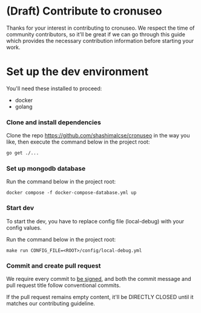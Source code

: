 # (Draft) Contribute to cronuseo

Thanks for your interest in contributing to cronuseo. We respect the time of community contributors, so it'll be great if we can go through this guide which provides the necessary contribution information before starting your work.

# Set up the dev environment

You'll need these installed to proceed:

 - docker
 - golang

### Clone and install dependencies

Clone the repo https://github.com/shashimalcse/cronuseo in the way you like, then execute the command below in the project root:

```bash
go get ./... 
```

### Set up mongodb database

Run the command below in the project root:
```
docker compose -f docker-compose-database.yml up
```

### Start dev

To start the dev, you have to replace config file (local-debug) with your config values.

Run the command below in the project root:
```
make run CONFIG_FILE=<ROOT>/config/local-debug.yml 
```

### Commit and create pull request

We require every commit to [be signed](https://docs.github.com/en/authentication/managing-commit-signature-verification/signing-commits), and both the commit message and pull request title follow conventional commits.

If the pull request remains empty content, it'll be DIRECTLY CLOSED until it matches our contributing guideline.
